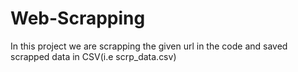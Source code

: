 # Web-Scrapping

In this project we are scrapping the given url in the code and saved scrapped data in CSV(i.e scrp_data.csv)
